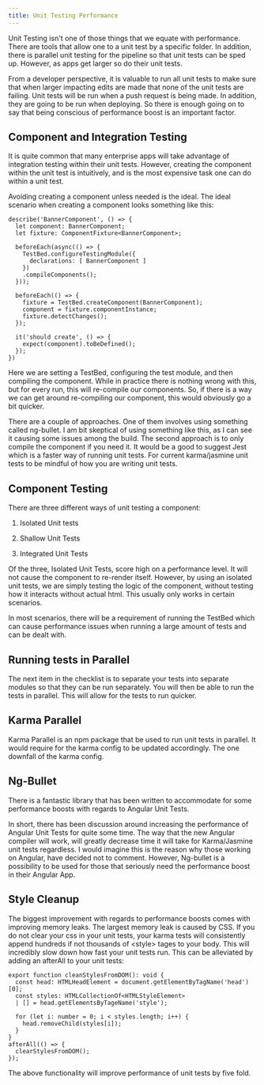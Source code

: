 ```yaml
---
title: Unit Testing Performance
---
```


Unit Testing isn't one of those things that we equate with performance.
There are tools that allow one to a unit test by a specific folder. In
addition, there is parallel unit testing for the pipeline so that unit
tests can be sped up. However, as apps get larger so do their unit
tests.

From a developer perspective, it is valuable to run all unit tests to
make sure that when larger impacting edits are made that none of the
unit tests are failing. Unit tests will be run when a push request is
being made. In addition, they are going to be run when deploying. So
there is enough going on to say that being conscious of performance
boost is an important factor.

 Component and Integration Testing 
----------------------------------

It is quite common that many enterprise apps will take advantage of
integration testing within their unit tests. However, creating the
component within the unit test is intuitively, and is the most expensive
task one can do within a unit test.

Avoiding creating a component unless needed is the ideal. The ideal
scenario when creating a component looks something like this:

    describe('BannerComponent', () => {
      let component: BannerComponent;
      let fixture: ComponentFixture<BannerComponent>;

      beforeEach(async(() => {
        TestBed.configureTestingModule({
          declarations: [ BannerComponent ]
        })
        .compileComponents();
      }));

      beforeEach(() => {
        fixture = TestBed.createComponent(BannerComponent);
        component = fixture.componentInstance;
        fixture.detectChanges();
      });

      it('should create', () => {
        expect(component).toBeDefined();
      });
    })

Here we are setting a TestBed, configuring the test module, and then
compiling the component. While in practice there is nothing wrong with
this, but for every run, this will re-compile our components. So, if
there is a way we can get around re-compiling our component, this would
obviously go a bit quicker.

There are a couple of approaches. One of them involves using something
called ng-bullet. I am bit skeptical of using something like this, as I
can see it causing some issues among the build. The second approach is
to only compile the component if you need it. It would be a good to
suggest Jest which is a faster way of running unit tests. For current
karma/jasmine unit tests to be mindful of how you are writing unit
tests.

 Component Testing 
------------------

There are three different ways of unit testing a component:

1.  Isolated Unit tests

2.  Shallow Unit Tests

3.  Integrated Unit Tests

Of the three, Isolated Unit Tests, score high on a performance level. It
will not cause the component to re-render itself. However, by using an
isolated unit tests, we are simply testing the logic of the component,
without testing how it interacts without actual html. This usually only
works in certain scenarios.

In most scenarios, there will be a requirement of running the TestBed
which can cause performance issues when running a large amount of tests
and can be dealt with.

 Running tests in Parallel 
--------------------------

The next item in the checklist is to separate your tests into separate
modules so that they can be run separately. You will then be able to run
the tests in parallel. This will allow for the tests to run quicker.

 Karma Parallel 
---------------

Karma Parallel is an npm package that be used to run unit tests in
parallel. It would require for the karma config to be updated
accordingly. The one downfall of the karma config.

 Ng-Bullet 
----------

There is a fantastic library that has been written to accommodate for
some performance boosts with regards to Angular Unit Tests.

In short, there has been discussion around increasing the performance of
Angular Unit Tests for quite some time. The way that the new Angular
compiler will work, will greatly decrease time it will take for
Karma/Jasmine unit tests regardless. I would imagine this is the reason
why those working on Angular, have decided not to comment. However,
Ng-bullet is a possibility to be used for those that seriously need the
performance boost in their Angular App.

 Style Cleanup 
--------------

The biggest improvement with regards to performance boosts comes with
improving memory leaks. The largest memory leak is caused by CSS. If you
do not clear your css in your unit tests, your karma tests will
consistently append hundreds if not thousands of \<style\> tages to your
body. This will incredibly slow down how fast your unit tests run. This
can be alleviated by adding an afterAll to your unit tests:

    export function cleanStylesFromDOM(): void {
      const head: HTMLHeadElement = document.getElementByTagName('head')[0];
      const styles: HTMLCollectionOf<HTMLStyleElement>
      | [] = head.getElementsByTageName('style');

      for (let i: number = 0; i < styles.length; i++) {
        head.removeChild(styles[i]);
      }
    }
    afterAll(() => {
      clearStylesFromDOM();
    });

The above functionality will improve performance of unit tests by five
fold.
